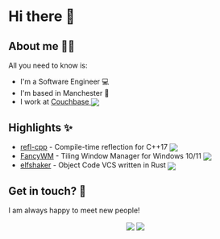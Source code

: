 # Hi there 🎇

## About me 👩‍💻

All you need to know is:
- I'm a Software Engineer 💻
- I'm based in Manchester 📌
- I work at [Couchbase <img src="https://www.couchbase.com/favicon.ico" style="vertical-align:middle">](https://couchbase.com)

## Highlights ✨
- [refl-cpp](https://github.com/veselink1/refl-cpp/) - Compile-time reflection for C++17 <img src="https://img.shields.io/github/stars/veselink1/refl-cpp?style=flat-square&color=red" style="vertical-align:middle">
- [FancyWM](https://github.com/FancyWM/fancywm/) - Tiling Window Manager for Windows 10/11 <img src="https://img.shields.io/github/stars/fancywm/FancyWM?style=flat-square&color=green" style="vertical-align:middle">
- [elfshaker](https://github.com/elfshaker/elfshaker/) - Object Code VCS written in Rust <img src="https://img.shields.io/github/stars/elfshaker/elfshaker?style=flat-square&color=blue" style="vertical-align:middle">

## Get in touch? 🤝
I am always happy to meet new people!
<p align="center">
<a href="https://www.linkedin.com/in/veskokaraganev/"><img align="center" src="https://img.shields.io/badge/linkedin-%230077B5.svg?&style=for-the-badge&logo=linkedin&logoColor=white"/></a>
<a href="mailto:vesko.karaganev@gmail.com"><img align="center" src="https://img.shields.io/badge/gmail-%23DD0031.svg?&style=for-the-badge&logo=gmail&logoColor=white"/></a></p>

<!--
**veselink1/veselink1** is a ✨ _special_ ✨ repository because its `README.md` (this file) appears on your GitHub profile.

Here are some ideas to get you started:

- 🔭 I’m currently working on ...
- 🌱 I’m currently learning ...
- 👯 I’m looking to collaborate on ...
- 🤔 I’m looking for help with ...
- 💬 Ask me about ...
- 📫 How to reach me: ...
- 😄 Pronouns: ...
- ⚡ Fun fact: ...
-->
